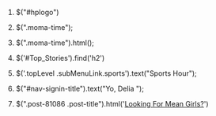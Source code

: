 1. $("#hplogo")

2. $(".moma-time");

3. $(".moma-time").html();

4. $('#Top_Stories').find('h2')

5. $('.topLevel .subMenuLink.sports').text("Sports Hour");

6. $("#nav-signin-title").text("Yo, Delia ");

7. $(".post-81086 .post-title").html('<a href="http://www.damnyouautocorrect.com/81086/looking-something/" rel="bookmark" title="Mean Girls">Looking For Mean Girls?</a>')
